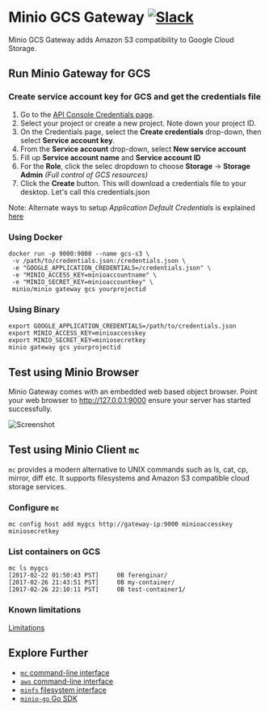 # Minio GCS Gateway [![Slack](https://slack.minio.io/slack?type=svg)](https://slack.minio.io)
Minio GCS Gateway adds Amazon S3 compatibility to Google Cloud Storage.

## Run Minio Gateway for GCS
### Create service account key for GCS and get the credentials file
1. Go to the [API Console Credentials page](https://console.developers.google.com/project/_/apis/credentials).
2. Select your project or create a new project. Note down your project ID.
3. On the Credentials page, select the __Create credentials__ drop-down, then select __Service account key__.
4. From the __Service account__ drop-down, select __New service account__
5. Fill up __Service account name__ and __Service account ID__
6. For the __Role__, click the selec dropdown to choose __Storage__ -> __Storage Admin__ _(Full control of GCS resources)_
7. Click the __Create__ button. This will download a credentials file to your desktop. Let's call this credentials.json

Note: Alternate ways to setup *Application Default Credentials* is explained [here](https://developers.google.com/identity/protocols/application-default-credentials)

### Using Docker
```
docker run -p 9000:9000 --name gcs-s3 \
 -v /path/to/credentials.json:/credentials.json \
 -e "GOOGLE_APPLICATION_CREDENTIALS=/credentials.json" \
 -e "MINIO_ACCESS_KEY=minioaccountname" \
 -e "MINIO_SECRET_KEY=minioaccountkey" \
 minio/minio gateway gcs yourprojectid
```

### Using Binary
```
export GOOGLE_APPLICATION_CREDENTIALS=/path/to/credentials.json
export MINIO_ACCESS_KEY=minioaccesskey
export MINIO_SECRET_KEY=miniosecretkey
minio gateway gcs yourprojectid
```

## Test using Minio Browser
Minio Gateway comes with an embedded web based object browser. Point your web browser to http://127.0.0.1:9000 ensure your server has started successfully.

![Screenshot](https://github.com/minio/minio/blob/master/docs/screenshots/minio-browser-gateway.png?raw=true)

## Test using Minio Client `mc`
`mc` provides a modern alternative to UNIX commands such as ls, cat, cp, mirror, diff etc. It supports filesystems and Amazon S3 compatible cloud storage services.

### Configure `mc`
```
mc config host add mygcs http://gateway-ip:9000 minioaccesskey miniosecretkey
```

### List containers on GCS
```
mc ls mygcs
[2017-02-22 01:50:43 PST]     0B ferenginar/
[2017-02-26 21:43:51 PST]     0B my-container/
[2017-02-26 22:10:11 PST]     0B test-container1/
```

### Known limitations
[Limitations](https://github.com/minio/minio/blob/master/docs/gateway/gcs-limitations.md)

## Explore Further
- [`mc` command-line interface](https://docs.minio.io/docs/minio-client-quickstart-guide)
- [`aws` command-line interface](https://docs.minio.io/docs/aws-cli-with-minio)
- [`minfs` filesystem interface](http://docs.minio.io/docs/minfs-quickstart-guide)
- [`minio-go` Go SDK](https://docs.minio.io/docs/golang-client-quickstart-guide)

